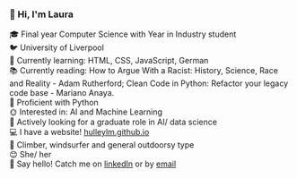 ### 👋 Hi, I'm Laura 

:mortar_board: Final year Computer Science with Year in Industry student<br>
:bird: University of Liverpool<br>
:seedling: Currently learning: HTML, CSS, JavaScript, German<br>
:books: Currently reading: How to Argue With a Racist: History, Science, Race and Reality - Adam Rutherford; Clean Code in Python: Refactor your legacy code base - Mariano Anaya.<br>
:snake: Proficient with Python<br>
:sun_with_face: Interested in: AI and Machine Learning<br>
:city_sunrise: Actively looking for a graduate role in AI/ data science<br>
:computer: I have a website! <a href="https://hulleylm.github.io/">hulleylm.github.io</a><br>
:sunrise_over_mountains: Climber, windsurfer and general outdoorsy type<br>
:blush: She/ her<br>
:speech_balloon: Say hello! Catch me on <a href="https://www.linkedin.com/in/hulleylm/">linkedIn</a> or by <a href="mailto:hulleylm@gmail.com">email</a><br>
